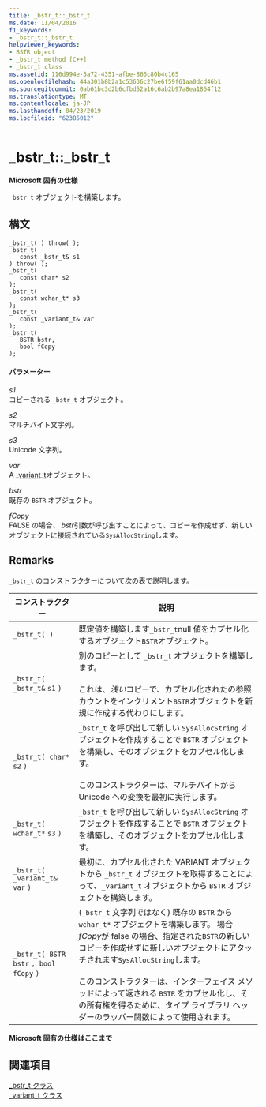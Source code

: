```yaml
---
title: _bstr_t::_bstr_t
ms.date: 11/04/2016
f1_keywords:
- _bstr_t::_bstr_t
helpviewer_keywords:
- BSTR object
- _bstr_t method [C++]
- _bstr_t class
ms.assetid: 116d994e-5a72-4351-afbe-866c80b4c165
ms.openlocfilehash: 44a301b8b2a1c53636c27be6f59f61aa0dcd46b1
ms.sourcegitcommit: 0ab61bc3d2b6cfbd52a16c6ab2b97a8ea1864f12
ms.translationtype: MT
ms.contentlocale: ja-JP
ms.lasthandoff: 04/23/2019
ms.locfileid: "62385012"
---
```

# <a name="bstrtbstrt"></a>_bstr_t::_bstr_t

**Microsoft 固有の仕様**

`_bstr_t` オブジェクトを構築します。

## <a name="syntax"></a>構文

```
_bstr_t( ) throw( );
_bstr_t(
   const _bstr_t& s1
) throw( );
_bstr_t(
   const char* s2
);
_bstr_t(
   const wchar_t* s3
);
_bstr_t(
   const _variant_t& var
);
_bstr_t(
   BSTR bstr,
   bool fCopy
);
```

#### <a name="parameters"></a>パラメーター

*s1*<br/>
コピーされる `_bstr_t` オブジェクト。

*s2*<br/>
マルチバイト文字列。

*s3*<br/>
Unicode 文字列。

*var*<br/>
A [_variant_t](../cpp/variant-t-class.md)オブジェクト。

*bstr*<br/>
既存の `BSTR` オブジェクト。

*fCopy*<br/>
FALSE の場合、 *bstr*引数が呼び出すことによって、コピーを作成せず、新しいオブジェクトに接続されている`SysAllocString`します。

## <a name="remarks"></a>Remarks

`_bstr_t` のコンストラクターについて次の表で説明します。

|コンストラクター|説明|
|-----------------|-----------------|
|`_bstr_t( )`|既定値を構築します`_bstr_t`null 値をカプセル化するオブジェクト`BSTR`オブジェクト。|
|`_bstr_t( _bstr_t&`  `s1`  `)`|別のコピーとして `_bstr_t` オブジェクトを構築します。<br /><br /> これは、*浅い*コピーで、カプセル化されたの参照カウントをインクリメント`BSTR`オブジェクトを新規に作成する代わりにします。|
|`_bstr_t( char*`  `s2`  `)`|`_bstr_t` を呼び出して新しい `SysAllocString` オブジェクトを作成することで `BSTR` オブジェクトを構築し、そのオブジェクトをカプセル化します。<br /><br /> このコンストラクターは、マルチバイトから Unicode への変換を最初に実行します。|
|`_bstr_t( wchar_t*`  `s3`  `)`|`_bstr_t` を呼び出して新しい `SysAllocString` オブジェクトを作成することで `BSTR` オブジェクトを構築し、そのオブジェクトをカプセル化します。|
|`_bstr_t( _variant_t&`  `var`  `)`|最初に、カプセル化された VARIANT オブジェクトから `_bstr_t` オブジェクトを取得することによって、`_variant_t` オブジェクトから `BSTR` オブジェクトを構築します。|
|`_bstr_t( BSTR`  `bstr` `, bool`  `fCopy`  `)`|(`_bstr_t` 文字列ではなく) 既存の `BSTR` から `wchar_t*` オブジェクトを構築します。 場合*fCopy*が false の場合、指定された`BSTR`の新しいコピーを作成せずに新しいオブジェクトにアタッチされます`SysAllocString`します。<br /><br /> このコンストラクターは、インターフェイス メソッドによって返される `BSTR` をカプセル化し、その所有権を得るために、タイプ ライブラリ ヘッダーのラッパー関数によって使用されます。|

**Microsoft 固有の仕様はここまで**

## <a name="see-also"></a>関連項目

[_bstr_t クラス](../cpp/bstr-t-class.md)<br/>
[_variant_t クラス](../cpp/variant-t-class.md)